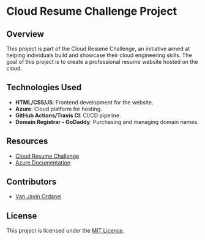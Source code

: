 # Cloud Resume Challenge Project

## Overview
This project is part of the Cloud Resume Challenge, an initiative aimed at helping individuals build and showcase their cloud engineering skills. The goal of this project is to create a professional resume website hosted on the cloud.

## Technologies Used
- **HTML/CSS/JS**: Frontend development for the website.
- **Azure**: Cloud platform for hosting.
- **GitHub Actions/Travis CI**: CI/CD pipeline.
- **Domain Registrar - GoDaddy**: Purchasing and managing domain names.

## Resources
- [Cloud Resume Challenge](https://cloudresumechallenge.dev/)
- [Azure Documentation](https://docs.microsoft.com/en-us/azure/)

## Contributors
- [Van Javin Ordanel](https://github.com/Aski19)

## License
This project is licensed under the [MIT License](LICENSE).
